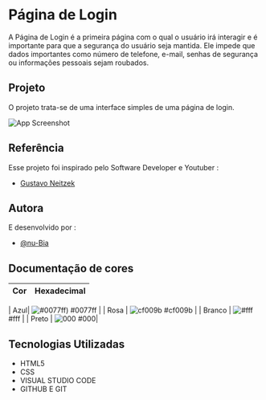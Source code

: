 
# Página de Login
A Página de Login é a primeira página com o qual o usuário irá interagir e é importante para que a segurança do usuário seja mantida. Ele impede que dados importantes como número de telefone, e-mail, senhas de segurança ou informações pessoais sejam roubados.
## Projeto
O projeto trata-se de uma interface simples de uma página de login. 

![App Screenshot](https://user-images.githubusercontent.com/112019351/214960536-65439132-ac09-4293-b15d-1c5b7319d312.png)


## Referência
Esse projeto foi inspirado pelo Software Developer e Youtuber :

 - [Gustavo Neitzek](https://www.youtube.com/watch?v=lP-XV2wXXQM)



## Autora

E desenvolvido por :
- [@nu-Bia](https://github.com/nu-Bia)

## Documentação de cores

| Cor               | Hexadecimal                                                |
| ----------------- | ---------------------------------------------------------------- |
|
Azul| ![#0077ff)](https://via.placeholder.com/10/0077ff?text=+) #0077ff |
| Rosa       | ![cf009b](https://via.placeholder.com/10/cf009b?text=+) #cf009b |
| Branco      | ![#fff](https://via.placeholder.com/10/fff?text=+) #fff |
| Preto      | ![000](https://via.placeholder.com/10/000?text=+) #000|


##  Tecnologias Utilizadas
- HTML5
- CSS
- VISUAL STUDIO CODE
- GITHUB E GIT
